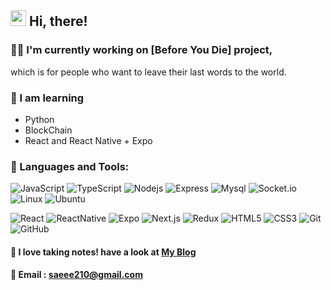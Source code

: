 ## <img src="https://raw.githubusercontent.com/iampavangandhi/iampavangandhi/master/gifs/Hi.gif" width="25">  Hi, there!


### 🤸‍♀️ I'm currently working on [Before You Die] project,  
which is for people who want to leave their last words to the world. 


### 🥕 I am learning 
- Python
- BlockChain
- React and React Native + Expo 


### 🥑 Languages and Tools:


![JavaScript](https://img.shields.io/badge/-JavaScript-black?style=flat-square&logo=javascript)
![TypeScript](https://img.shields.io/badge/-typeScript-black?style=flat-square&logo=typescript)
![Nodejs](https://img.shields.io/badge/-Nodejs-black?style=flat-square&logo=Node.js)
![Express](https://img.shields.io/badge/-Express-black?style=flat-square&logo=express)
![Mysql](https://img.shields.io/badge/-Mysql-black?style=flat-square&logo=Mysql)
![Socket.io](https://img.shields.io/badge/-Socket-black?style=flat-square&logo=socket.io)
![Linux](https://img.shields.io/badge/-Linux-black?style=flat-square&logo=linux)
![Ubuntu](https://img.shields.io/badge/-Ubuntu-black?style=flat-square&logo=ubuntu)


![React](https://img.shields.io/badge/-React-black?style=flat-square&logo=react)
![ReactNative](https://img.shields.io/badge/-ReactNative-black?style=flat-square&logo=reactNative)
![Expo](https://img.shields.io/badge/-Expo-black?style=flat-square&logo=expo)
![Next.js](https://img.shields.io/badge/-Next-black?style=flat-square&logo=Next.js)
![Redux](https://img.shields.io/badge/-Redux-black?style=flat-square&logo=Redux)
![HTML5](https://img.shields.io/badge/-HTML5-black?style=flat-square&logo=html5&logoColor=white)
![CSS3](https://img.shields.io/badge/-CSS3-black?style=flat-square&logo=css3)
![Git](https://img.shields.io/badge/-Git-black?style=flat-square&logo=git)
![GitHub](https://img.shields.io/badge/-GitHub-black?style=flat-square&logo=github)




#### 📝 I love taking notes! have a look at <a href="https://blckchainetc.tistory.com/">My Blog</a>

#### 📧 Email : saeee210@gmail.com

<!--
- 🔭 I’m currently working on ...
- 🌱 I’m currently learning ...
- 👯 I’m looking to collaborate on ...
- 🤔 I’m looking for help with ...
- 💬 Ask me about ...
- 📫 How to reach me: ...
- 😄 Pronouns: ...
- ⚡ Fun fact: ...
-->
